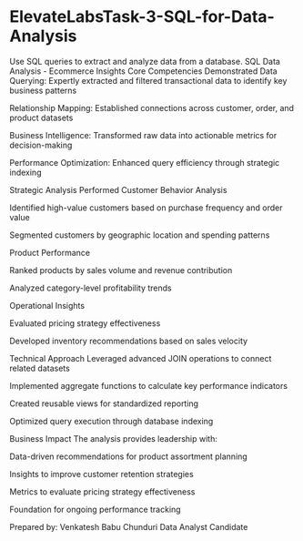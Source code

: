 # ElevateLabsTask-3-SQL-for-Data-Analysis
Use SQL queries to extract and analyze data from a database.
SQL Data Analysis - Ecommerce Insights
Core Competencies Demonstrated
Data Querying: Expertly extracted and filtered transactional data to identify key business patterns

Relationship Mapping: Established connections across customer, order, and product datasets

Business Intelligence: Transformed raw data into actionable metrics for decision-making

Performance Optimization: Enhanced query efficiency through strategic indexing

Strategic Analysis Performed
Customer Behavior Analysis

Identified high-value customers based on purchase frequency and order value

Segmented customers by geographic location and spending patterns

Product Performance

Ranked products by sales volume and revenue contribution

Analyzed category-level profitability trends

Operational Insights

Evaluated pricing strategy effectiveness

Developed inventory recommendations based on sales velocity

Technical Approach
Leveraged advanced JOIN operations to connect related datasets

Implemented aggregate functions to calculate key performance indicators

Created reusable views for standardized reporting

Optimized query execution through database indexing

Business Impact
The analysis provides leadership with:

Data-driven recommendations for product assortment planning

Insights to improve customer retention strategies

Metrics to evaluate pricing strategy effectiveness

Foundation for ongoing performance tracking

Prepared by: Venkatesh Babu Chunduri
Data Analyst Candidate
